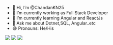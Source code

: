 - 👋 Hi, I’m @ChandanKN25
- 👀 I’m currently working as Full Stack Developer
- 🌱 I’m currently learning Angular and ReactJs
- 💬 Ask me about Dotnet,SQL, Angular..etc
- 😄 Pronouns: He/His
 

<!---
ChandanKN25/ChandanKN25 is a ✨ special ✨ repository because its `README.md` (this file) appears on your GitHub profile.
You can click the Preview link to take a look at your changes.
--->
<img src="https://activity-graph.herokuapp.com/graph?username=ChandanKN25&theme=react-dark">
<img src="https://github-readme-stats.vercel.app/api?username=ChandanKN25&count_private=true">
<img src ="https://github-readme-stats.vercel.app/api/top-langs/?username=ChandanKN25&layout=compact">
